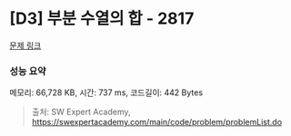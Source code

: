 # [D3] 부분 수열의 합 - 2817 

[문제 링크](https://swexpertacademy.com/main/code/problem/problemDetail.do?contestProbId=AV7IzvG6EksDFAXB) 

### 성능 요약

메모리: 66,728 KB, 시간: 737 ms, 코드길이: 442 Bytes



> 출처: SW Expert Academy, https://swexpertacademy.com/main/code/problem/problemList.do